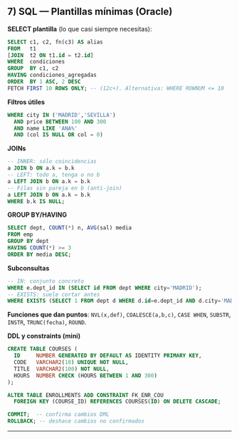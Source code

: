## 7) SQL — Plantillas mínimas (Oracle)

**SELECT plantilla** (lo que casi siempre necesitas):

```sql
SELECT c1, c2, fn(c3) AS alias
FROM   t1
[JOIN  t2 ON t1.id = t2.id]
WHERE  condiciones
GROUP  BY c1, c2
HAVING condiciones_agregadas
ORDER  BY 1 ASC, 2 DESC
FETCH FIRST 10 ROWS ONLY; -- (12c+). Alternativa: WHERE ROWNUM <= 10
```

**Filtros útiles**

```sql
WHERE city IN ('MADRID','SEVILLA')
  AND price BETWEEN 100 AND 300
  AND name LIKE 'ANA%'
  AND (col IS NULL OR col = 0)
```

**JOINs**

```sql
-- INNER: sólo coincidencias
a JOIN b ON a.k = b.k
-- LEFT: todo a, tenga o no b
a LEFT JOIN b ON a.k = b.k
-- Filas sin pareja en b (anti-join)
a LEFT JOIN b ON a.k = b.k
WHERE b.k IS NULL;
```

**GROUP BY/HAVING**

```sql
SELECT dept, COUNT(*) n, AVG(sal) media
FROM emp
GROUP BY dept
HAVING COUNT(*) >= 3
ORDER BY media DESC;
```

**Subconsultas**

```sql
-- IN: conjunto concreto
WHERE e.dept_id IN (SELECT id FROM dept WHERE city='MADRID');
-- EXISTS: suele cortar antes
WHERE EXISTS (SELECT 1 FROM dept d WHERE d.id=e.dept_id AND d.city='MADRID');
```

**Funciones que dan puntos**: `NVL(x,def)`, `COALESCE(a,b,c)`, `CASE WHEN`, `SUBSTR`, `INSTR`, `TRUNC(fecha)`, `ROUND`.

**DDL y constraints (mini)**

```sql
CREATE TABLE COURSES (
  ID     NUMBER GENERATED BY DEFAULT AS IDENTITY PRIMARY KEY,
  CODE   VARCHAR2(10) UNIQUE NOT NULL,
  TITLE  VARCHAR2(100) NOT NULL,
  HOURS  NUMBER CHECK (HOURS BETWEEN 1 AND 300)
);

ALTER TABLE ENROLLMENTS ADD CONSTRAINT FK_ENR_COU
  FOREIGN KEY (COURSE_ID) REFERENCES COURSES(ID) ON DELETE CASCADE;

COMMIT;  -- confirma cambios DML
ROLLBACK; -- deshace cambios no confirmados
```

---


